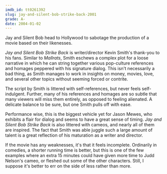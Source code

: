 ```yaml
---
imdb_id: tt0261392
slug: jay-and-silent-bob-strike-back-2001
grade: A-
date: 2004-01-02
---
```


Jay and Silent Bob head to Hollywood to sabotage the production of a movie based on their likenesses.

_Jay and Silent Bob Strike Back_ is writer/director Kevin Smith's thank-you to his fans. Similar to <span data-imdb-id="tt0113749">_Mallrats_</span>, Smith eschews a complex plot for a loose narrative in which he can string together various pop-culture references and homages peppered with his signature dialog. This isn't necessarily a bad thing, as Smith manages to work in insights on money, movies, love, and several other topics without seeming forced or contrite.

The script by Smith is littered with self-references, but never feels self-indulgent. Further, many of his references and homages are so subtle that many viewers will miss them entirely, as opposed to feeling alienated. A delicate balance to be sure, but one Smith pulls off with ease.

Performance wise, this is the biggest vehicle yet for Jason Mewes, who exhibits a flair for dialog and seems to have a great sense of timing. _Jay and Silent Bob Strike Back_ is also littered with cameos, and nearly all of them are inspired. The fact that Smith was able juggle such a large amount of talent is a great reflection of his maturation as a writer and director.

If the movie has any weaknesses, it's that it feels incomplete. Ordinarily in comedies, a shorter running time is better, but this is one of the few examples where an extra 15 minutes could have given more time to Judd Nelson's cameo, or fleshed out some of the other characters. Still, I suppose it's better to err on the side of less rather than more.
